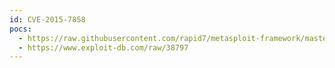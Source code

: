 ```yaml
---
id: CVE-2015-7858
pocs:
  - https://raw.githubusercontent.com/rapid7/metasploit-framework/master/modules/exploits/unix/webapp/joomla_contenthistory_sqli_rce.rb
  - https://www.exploit-db.com/raw/38797
---
```

